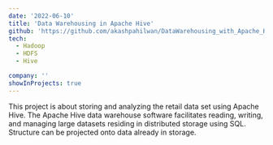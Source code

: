 ```yaml
---
date: '2022-06-10'
title: 'Data Warehousing in Apache Hive'
github: 'https://github.com/akashpahilwan/DataWarehousing_with_Apache_Hive'
tech:
  - Hadoop
  - HDFS
  - Hive

company: ''
showInProjects: true
---
```


This project is about storing and analyzing the retail data set using Apache Hive. The Apache Hive data warehouse software facilitates reading, writing, and managing large datasets residing in distributed storage using SQL. Structure can be projected onto data already in storage.
